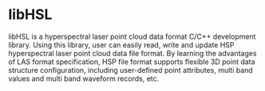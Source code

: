 # libHSL
libHSL is a hyperspectral laser point cloud data format C/C++ development library. Using this library, user can easily read, write and update HSP hyperspectral laser point cloud data file format. By learning the advantages of LAS format specification, HSP file format supports flexible 3D point data structure configuration, including user-defined point attributes, multi band values and multi band waveform records, etc.
